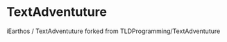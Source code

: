 TextAdventuture
===============
iEarthos / TextAdventuture
forked from TLDProgramming/TextAdventuture
